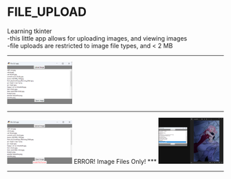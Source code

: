 # FILE_UPLOAD
Learning tkinter<br>
-this little app allows for  uploading images, and viewing images<br>
-file uploads are restricted to image file types, and < 2 MB

***
<img loading="lazy" src="random_files/file_upload1.png" height=30% width=30% />

***
<img loading="lazy" src="random_files/file_upload2.png" height=30% width=30% />
ERROR!   Image Files Only!
***

<img loading="lazy" src="random_files/file_upload3.png" height=30% width=30% />

***

